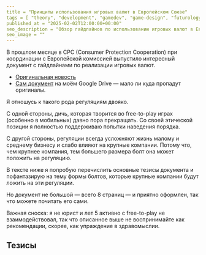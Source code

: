 ```yaml
---
title = "Принципы использования игровых валют в Европейском Союзе"
tags = [ "theory", "development", "gamedev", "game-design", "futurology", "monetization", "state", "economics"]
published_at = "2025-02-02T12:00:00+00:00"
seo_description = "Обзор гайдлайнов по использованию игровых валют в Европейском Союзе."
seo_image = ""
---
```


<!-- TODO: review tags -->
<!-- TODO: add tag "regulations" -->

В прошлом месяце в CPC (Consumer Protection Cooperation) при координации с Европейской комиссией выпустило интересный документ с гайдлайнами по реализации игровых валют.

- [Оригинальная новость](https://ec.europa.eu/commission/presscorner/detail/en/ip_25_831)
- [Сам документ](https://drive.google.com/file/d/1rwD44ZV16U8rZtrdN5g_nVe5_vSjo32y/view?usp=drive_link) на моём Google Drive — мало ли куда пропадут оригиналы.

Я отношусь к такого рода регуляциям двояко.

С одной стороны, дичь, которая творится во free-to-play играх (особенно в мобильных) давно пора прекращать. Со своей этической позиции я полностью поддерживаю попытки наведения порядка.

С другой стороны, регуляции всегда усложняют жизнь малому и среднему бизнесу и слабо влияют на крупные компании. Потому что, чем крупнее компания, тем большего размера болт она может положить на регуляцию.

В тексте ниже я попробую перечислить основные тезисы документа и пофантазирую на тему формы болтов, которые крупные компании будут ложить на эти регуляции.

Но документ не большой — всего 8 страниц — и приятно оформлен, так что можете почитать его сами.

Важная сноска: я не юрист и лет 5 активно с free-to-play не взаимодействовал, так что описанное выше не воспринимайте как рекомендации, скорее, как упраждение в здравомыслии.

<!-- more -->

## Тезисы

